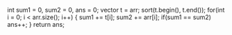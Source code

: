 int sum1 = 0, sum2 = 0, ans = 0;
vector<int> t = arr;
sort(t.begin(), t.end());
for(int i = 0; i < arr.size(); i++) {
sum1 += t[i];
sum2 += arr[i];
if(sum1 == sum2) ans++;
}
return ans;